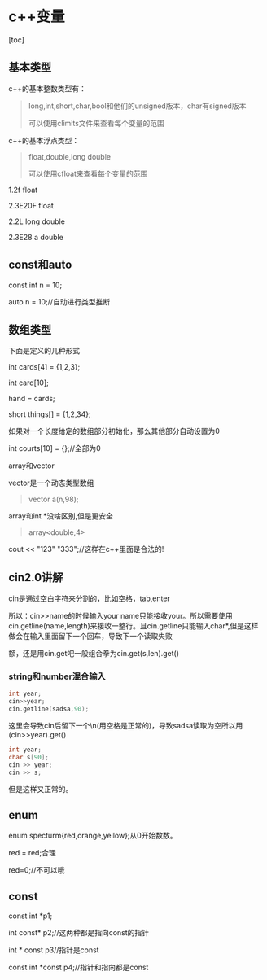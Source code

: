 # c++变量

[toc]

## 基本类型

c++的基本整数类型有：

> long,int,short,char,bool和他们的unsigned版本，char有signed版本
>
> 可以使用climits文件来查看每个变量的范围

c++的基本浮点类型：

> float,double,long double
>
> 可以使用cfloat来查看每个变量的范围

1.2f float

2.3E20F float

2.2L long double

2.3E28 a double 

## const和auto

const int n = 10;

auto n = 10;//自动进行类型推断



## 数组类型

下面是定义的几种形式

int cards[4] = {1,2,3};

int card[10];

hand  = cards;

short things[] = {1,2,34};

如果对一个长度给定的数组部分初始化，那么其他部分自动设置为0

int courts[10] = {};//全部为0



array和vector

vector是一个动态类型数组

> vector<double> a(n,98);

array和int *没啥区别,但是更安全

> array<double,4>



cout << "123" "333";//这样在c++里面是合法的!



## cin2.0讲解

cin是通过空白字符来分割的，比如空格，tab,enter

所以：cin>>name的时候输入your name只能接收your。所以需要使用cin.getline(name,length)来接收一整行。且cin.getline只能输入char*,但是这样做会在输入里面留下一个回车，导致下一个读取失败

额，还是用cin.get吧一般组合拳为cin.get(s,len).get()

### string和number混合输入

```c++
int year;
cin>>year;
cin.getline(sadsa,90);
```

这里会导致cin后留下一个\n(用空格是正常的)，导致sadsa读取为空所以用(cin>>year).get()

```c++
int year;
char s[90];
cin >> year;
cin >> s;
```

但是这样又正常的。

## enum

enum specturm{red,orange,yellow};从0开始数数。

red = red;合理

red=0;//不可以哦



## const

const int *p1;

int const* p2;//这两种都是指向const的指针

int * const p3//指针是const

const int *const p4;//指针和指向都是const







